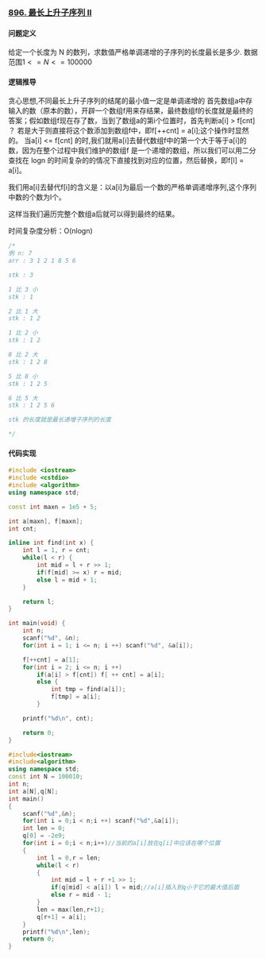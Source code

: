 ### [896. 最长上升子序列 II](https://www.acwing.com/problem/content/898/)
#### 问题定义
给定一个长度为 N 的数列，求数值严格单调递增的子序列的长度最长是多少.
数据范围$1<=N<=100000$

#### 逻辑推导
贪心思想,不同最长上升子序列的结尾的最小值一定是单调递增的
首先数组a中存输入的数（原本的数），开辟一个数组f用来存结果，最终数组f的长度就是最终的答案；假如数组f现在存了数，当到了数组a的第i个位置时，首先判断a[i] > f[cnt] ？ 若是大于则直接将这个数添加到数组f中，即f[++cnt] = a[i];这个操作时显然的。
当a[i] <= f[cnt] 的时,我们就用a[i]去替代数组f中的第一个大于等于a[i]的数，因为在整个过程中我们维护的数组f 是一个递增的数组，所以我们可以用二分查找在 logn 的时间复杂的的情况下直接找到对应的位置，然后替换，即f[l] = a[i]。

我们用a[i]去替代f[i]的含义是：以a[i]为最后一个数的严格单调递增序列,这个序列中数的个数为l个。

这样当我们遍历完整个数组a后就可以得到最终的结果。

时间复杂度分析：O(nlogn)
```cpp
/*
例 n: 7
arr : 3 1 2 1 8 5 6

stk : 3

1 比 3 小
stk : 1

2 比 1 大
stk : 1 2

1 比 2 小
stk : 1 2

8 比 2 大
stk : 1 2 8

5 比 8 小
stk : 1 2 5

6 比 5 大
stk : 1 2 5 6

stk 的长度就是最长递增子序列的长度

*/
```

#### 代码实现
```cpp
#include <iostream>
#include <cstdio>
#include <algorithm>
using namespace std;

const int maxn = 1e5 + 5;

int a[maxn], f[maxn];
int cnt;

inline int find(int x) {
    int l = 1, r = cnt; 
    while(l < r) {
        int mid = l + r >> 1;
        if(f[mid] >= x) r = mid;
        else l = mid + 1;
    }

    return l;
}

int main(void) {
    int n;
    scanf("%d", &n);
    for(int i = 1; i <= n; i ++) scanf("%d", &a[i]);

    f[++cnt] = a[1];
    for(int i = 2; i <= n; i ++) 
        if(a[i] > f[cnt]) f[ ++ cnt] = a[i];
        else {
            int tmp = find(a[i]);
            f[tmp] = a[i]; 
        }

    printf("%d\n", cnt);

    return 0;
}
```

```cpp
#include<iostream>
#include<algorithm>
using namespace std;
const int N = 100010;
int n;
int a[N],q[N];
int main()
{
    scanf("%d",&n);
    for(int i = 0;i < n;i ++) scanf("%d",&a[i]);
    int len = 0;
    q[0] = -2e9;
    for(int i = 0;i < n;i++)//当前的a[i]放在q[i]中应该在哪个位置
    {
        int l = 0,r = len;
        while(l < r)
        {
            int mid = l + r +1 >> 1;
            if(q[mid] < a[i]) l = mid;//a[i]插入到q小于它的最大值后面
            else r = mid - 1;
        }
        len = max(len,r+1);
        q[r+1] = a[i];
    }
    printf("%d\n",len);
    return 0;
}
```